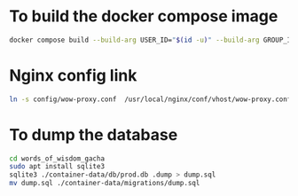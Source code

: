 # To build the docker compose image

```bash
docker compose build --build-arg USER_ID="$(id -u)" --build-arg GROUP_ID="$(id -g)"
```

# Nginx config link

```bash
ln -s config/wow-proxy.conf  /usr/local/nginx/conf/vhost/wow-proxy.conf

```

# To dump the database

```bash
cd words_of_wisdom_gacha
sudo apt install sqlite3
sqlite3 ./container-data/db/prod.db .dump > dump.sql
mv dump.sql ./container-data/migrations/dump.sql
```
